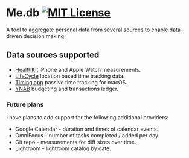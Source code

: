 # Me.db [![MIT License](https://img.shields.io/badge/license-MIT-blue.svg?style=flat)](https://opensource.org/licenses/MIT)

A tool to aggregate personal data from several sources to enable data-driven
decision making.

## Data sources supported

* [HealthKit](/datasets/me_db/providers/health_kit) iPhone and Apple Watch measurements.
* [LifeCycle](/datasets/me_db/providers/life_cycle) location based time tracking data.
* [Timing.app](/datasets/me_db/providers/timing) passive time tracking for macOS.
* [YNAB](/datasets/me_db/providers/ynab) budgeting and transactions ledger.

### Future plans

I have plans to add support for the following additional providers:

* Google Calendar - duration and times of calendar events.
* OmniFocus - number of tasks completed / added per day.
* Git repo - measurements for diff sizes over time.
* Lightroom - lightroom catalog by date.
